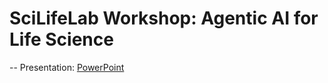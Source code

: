 # SciLifeLab Workshop: Agentic AI for Life Science
--
Presentation: [PowerPoint](https://1drv.ms/p/c/edc89288e35ae05d/EUIjZr76uqJOnr3y6P5ne6oBuKVCs968mVo5S7tJvrEt1w)